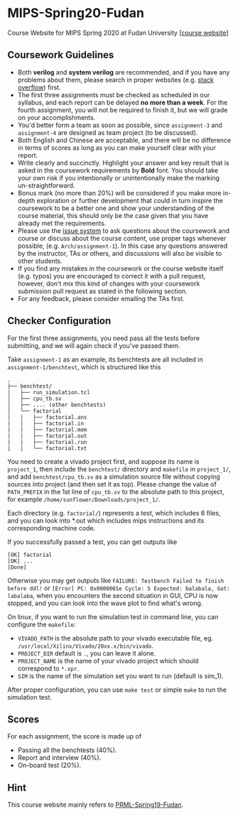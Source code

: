 # MIPS-Spring20-Fudan

Course Website for MIPS Spring 2020 at Fudan University
[[course website]](https://sunfloweraries.github.io/ICS-Spring20-Fudan/)

## Coursework Guidelines

- Both **verilog** and **system verilog** are recommended, and if you have any problems about them, please search in proper websites (e.g. [stack overflow](https://stackoverflow.com/)) first.
- The first three assignments must be checked as scheduled in our syllabus, and each report can be delayed **no more than a week**. For the fourth assignment, you will not be required to finish it, but we will grade on your accomplishments. 
- You'd better form a team as soon as possible, since `assignment-3` and `assignment-4` are designed as team project (to be discussed).
- Both English and Chinese are acceptable, and there will be no difference in terms of scores as long as you can make yourself clear with your report.
- Write clearly and succinctly. Highlight your answer and key result that is asked in the coursework requirements by **Bold** font. You should take your own risk if you intentionally or unintentionally make the marking un-straightforward.
- Bonus mark (no more than 20%) will be considered if you make more in-depth exploration or further development that could in turn inspire the coursework to be a better one and show your understanding of the course material, this should only be the case given that you have already met the requirements.
- Please use the [issue system](https://github.com/SunflowerAries/ICS-Spring20-Fudan/issues) to ask questions about the coursework and course or discuss about the course content, use proper tags whenever possible, (e.g. `Arch/assignment-1`). In this case any questions answered by the instructor, TAs or others, and discussions will also be visible to other students.
- If you find any mistakes in the coursework or the course website itself (e.g. typos) you are encouraged to correct it with a pull request, however, don't mix this kind of changes with your coursework submission pull request as stated in the following section.
- For any feedback, please consider emailing the TAs first.

## Checker Configuration

For the first three assignments, you need pass all the tests before submitting, and we will again check if you've passed them.

Take `assignment-1` as an example, its benchtests are all included in `assignment-1/benchtest`, which is structured like this

```
.
├── benchtest/
|   ├── run_simulation.tcl
│   ├── cpu_tb.sv
│   ├── .... (other benchtests)
│   └── factorial
|	|	├── factorial.ans
|	|	├── factorial.in
|	|	├── factorial.mem
|	|	├── factorial.out
|	|	├── factorial.run
|	|	└── factorial.txt
```

You need to create a vivado project first, and suppose its name is `project_1`, then include the `benchtest/` directory  and `makefile` in `project_1/`,  and add `benchtest/cpu_tb.sv` as a simulation source file without copying sources into project (and then set it as top). Please change the value of `PATH_PREFIX` in the 1st line of `cpu_tb.sv` to the absolute path to this project, for example `/home/sunflower/Downloads/project_1/`.

Each directory (e.g. `factorial/`) represents a test, which includes 6 files, and you can look into \*.out which includes mips instructions and its corresponding machine code.

If you successfully passed a test, you can get outputs like

```shell
[OK] factorial
[OK] ...
[Done]
```

Otherwise you may get outputs like `FAILURE: Testbench Failed to finish before ddl!` or `[Error] PC: 0x0000001e Cycle: 5 Expected: balabala, Got: labalaba`, when you encounters the second situation in GUI, CPU is now stopped, and you can look into the wave plot to find what's wrong.

On linux, if you want to run the simulation test in command line, you can configure the `makefile`:

* `VIVADO_PATH` is the absolute path to your vivado executable file, eg. `/usr/local/Xilinx/Vivado/20xx.x/bin/vivado`.
* `PROJECT_DIR` default is `.`, you can leave it alone.
* `PROJECT_NAME` is the name of your vivado project which should correspond to `*.xpr`.
* `SIM` is the name of the simulation set you want to run (default is sim_1).

After proper configuration, you can use `make test` or simple `make` to run the simulation test.

## Scores

For each assignment, the score is made up of

- Passing all the benchtests (40%).
- Report and interview (40%).
- On-board test (20%).

## Hint

This course website mainly refers to [PRML-Spring19-Fudan](https://github.com/ichn-hu/PRML-Spring19-Fudan).